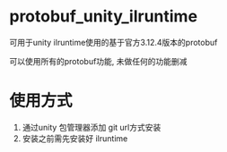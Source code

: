 # protobuf_unity_ilruntime
可用于unity ilruntime使用的基于官方3.12.4版本的protobuf

可以使用所有的protobuf功能, 未做任何的功能删减

# 使用方式

1. 通过unity 包管理器添加 git url方式安装
2. 安装之前需先安装好 ilruntime
